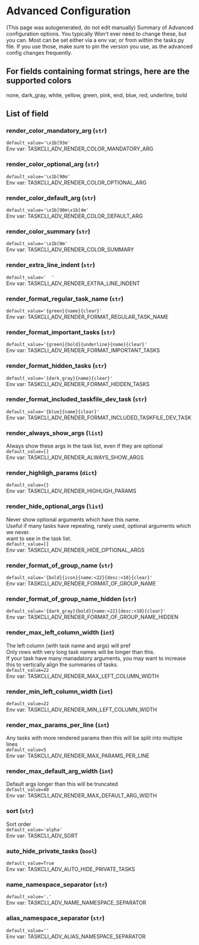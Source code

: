 # Advanced Configuration
(This page was autogenerated, do not edit manually)
Summary of Advanced configuration options.
You typically Won't ever need to change these, but you can.
Most can be set either via a env var, or from within the tasks.py file.
If you use those, make sure to pin the version you use, as the advanced config
changes frequently.
## For fields containing format strings, here are the supported colors
none, dark_gray, white, yellow, green, pink, end, blue, red, underline, bold  

## List of field
### render_color_mandatory_arg (`str`)  
`default_value='\x1b[93m'`  
Env var: TASKCLI_ADV_RENDER_COLOR_MANDATORY_ARG  

### render_color_optional_arg (`str`)  
`default_value='\x1b[90m'`  
Env var: TASKCLI_ADV_RENDER_COLOR_OPTIONAL_ARG  

### render_color_default_arg (`str`)  
`default_value='\x1b[90m\x1b[4m'`  
Env var: TASKCLI_ADV_RENDER_COLOR_DEFAULT_ARG  

### render_color_summary (`str`)  
`default_value='\x1b[0m'`  
Env var: TASKCLI_ADV_RENDER_COLOR_SUMMARY  

### render_extra_line_indent (`str`)  
`default_value='  '`  
Env var: TASKCLI_ADV_RENDER_EXTRA_LINE_INDENT  

### render_format_regular_task_name (`str`)  
`default_value='{green}{name}{clear}'`  
Env var: TASKCLI_ADV_RENDER_FORMAT_REGULAR_TASK_NAME  

### render_format_important_tasks (`str`)  
`default_value='{green}{bold}{underline}{name}{clear}'`  
Env var: TASKCLI_ADV_RENDER_FORMAT_IMPORTANT_TASKS  

### render_format_hidden_tasks (`str`)  
`default_value='{dark_gray}{name}{clear}'`  
Env var: TASKCLI_ADV_RENDER_FORMAT_HIDDEN_TASKS  

### render_format_included_taskfile_dev_task (`str`)  
`default_value='{blue}{name}{clear}'`  
Env var: TASKCLI_ADV_RENDER_FORMAT_INCLUDED_TASKFILE_DEV_TASK  

### render_always_show_args (`list`)  
Always show these args in the task list, even if they are optional   
`default_value=[]`  
Env var: TASKCLI_ADV_RENDER_ALWAYS_SHOW_ARGS  

### render_highligh_params (`dict`)  
`default_value={}`  
Env var: TASKCLI_ADV_RENDER_HIGHLIGH_PARAMS  

### render_hide_optional_args (`list`)  
Never show optional arguments which have this name.  
Useful if many tasks have repeating, rarely used, optional arguments which we never.  
want to see in the task list.   
`default_value=[]`  
Env var: TASKCLI_ADV_RENDER_HIDE_OPTIONAL_ARGS  

### render_format_of_group_name (`str`)  
`default_value='{bold}{icon}{name:<22}{desc:<10}{clear}'`  
Env var: TASKCLI_ADV_RENDER_FORMAT_OF_GROUP_NAME  

### render_format_of_group_name_hidden (`str`)  
`default_value='{dark_gray}{bold}{name:<22}{desc:<10}{clear}'`  
Env var: TASKCLI_ADV_RENDER_FORMAT_OF_GROUP_NAME_HIDDEN  

### render_max_left_column_width (`int`)  
The left column (with task name and args) will pref  
Only rows with very long task names will be longer than this.  
If your task have many manadatory arguments, you may want to increase  
this to vertically align the summaries of tasks.   
`default_value=22`  
Env var: TASKCLI_ADV_RENDER_MAX_LEFT_COLUMN_WIDTH  

### render_min_left_column_width (`int`)  
`default_value=22`  
Env var: TASKCLI_ADV_RENDER_MIN_LEFT_COLUMN_WIDTH  

### render_max_params_per_line (`int`)  
Any tasks with more rendered params then this will be split into multiple lines   
`default_value=5`  
Env var: TASKCLI_ADV_RENDER_MAX_PARAMS_PER_LINE  

### render_max_default_arg_width (`int`)  
Default args longer than this will be truncated   
`default_value=40`  
Env var: TASKCLI_ADV_RENDER_MAX_DEFAULT_ARG_WIDTH  

### sort (`str`)  
Sort order   
`default_value='alpha'`  
Env var: TASKCLI_ADV_SORT  

### auto_hide_private_tasks (`bool`)  
`default_value=True`  
Env var: TASKCLI_ADV_AUTO_HIDE_PRIVATE_TASKS  

### name_namespace_separator (`str`)  
`default_value='.'`  
Env var: TASKCLI_ADV_NAME_NAMESPACE_SEPARATOR  

### alias_namespace_separator (`str`)  
`default_value=''`  
Env var: TASKCLI_ADV_ALIAS_NAMESPACE_SEPARATOR  

